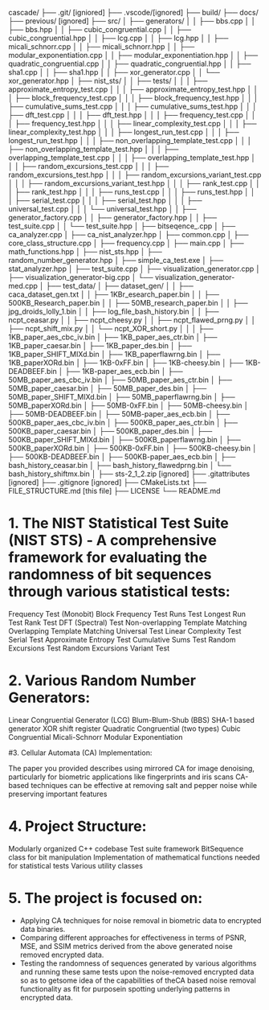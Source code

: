 cascade/
├── .git/ [igniored]
├── .vscode/[ignored]
├── build/
├── docs/
├── previous/ [ignored]
├── src/
│   ├── generators/
│   │   ├── bbs.cpp
│   │   ├── bbs.hpp
│   │   ├── cubic_congruential.cpp
│   │   ├── cubic_congruential.hpp
│   │   ├── lcg.cpp
│   │   ├── lcg.hpp
│   │   ├── micali_schnorr.cpp
│   │   ├── micali_schnorr.hpp
│   │   ├── modular_exponentiation.cpp
│   │   ├── modular_exponentiation.hpp
│   │   ├── quadratic_congruential.cpp
│   │   ├── quadratic_congruential.hpp
│   │   ├── sha1.cpp
│   │   ├── sha1.hpp
│   │   ├── xor_generator.cpp
│   │   └── xor_generator.hpp
│   ├── nist_sts/
│   │   ├── tests/
│   │   │   ├── approximate_entropy_test.cpp
│   │   │   ├── approximate_entropy_test.hpp
│   │   │   ├── block_frequency_test.cpp
│   │   │   ├── block_frequency_test.hpp
│   │   │   ├── cumulative_sums_test.cpp
│   │   │   ├── cumulative_sums_test.hpp
│   │   │   ├── dft_test.cpp
│   │   │   ├── dft_test.hpp
│   │   │   ├── frequency_test.cpp
│   │   │   ├── frequency_test.hpp
│   │   │   ├── linear_complexity_test.cpp
│   │   │   ├── linear_complexity_test.hpp
│   │   │   ├── longest_run_test.cpp
│   │   │   ├── longest_run_test.hpp
│   │   │   ├── non_overlapping_template_test.cpp
│   │   │   ├── non_overlapping_template_test.hpp
│   │   │   ├── overlapping_template_test.cpp
│   │   │   ├── overlapping_template_test.hpp
│   │   │   ├── random_excursions_test.cpp
│   │   │   ├── random_excursions_test.hpp
│   │   │   ├── random_excursions_variant_test.cpp
│   │   │   ├── random_excursions_variant_test.hpp
│   │   │   ├── rank_test.cpp
│   │   │   ├── rank_test.hpp
│   │   │   ├── runs_test.cpp
│   │   │   ├── runs_test.hpp
│   │   │   ├── serial_test.cpp
│   │   │   ├── serial_test.hpp
│   │   │   ├── universal_test.cpp
│   │   │   └── universal_test.hpp
│   │   ├── generator_factory.cpp
│   │   ├── generator_factory.hpp
│   │   ├── test_suite.cpp
│   │   └── test_suite.hpp
│   ├── bitseqence_.cpp
│   ├── ca_analyzer.cpp
│   ├── ca_nist_analyzer.hpp
│   ├── common.cpp
│   ├── core_class_structure.cpp
│   ├── frequency.cpp
│   ├── main.cpp
│   ├── math_functions.hpp
│   ├── nist_sts.hpp
│   ├── random_number_generator.hpp
│   ├── simple_ca_test.exe
│   ├── stat_analyzer.hpp
│   ├── test_suite.cpp
│   ├── visualization_generator.cpp
│   ├── visualization_generator-big.cpp
│   └── visualization_generator-med.cpp
│
├── test_data/
│   ├── dataset_gen/
│   │   ├── caca_dataset_gen.txt
│   │   ├── 1KBr_esearch_paper.bin
│   │   ├── 500KB_Research_paper.bin
│   │   ├── 50MB_research_paper.bin
│   │   ├── jpg_droids_lolly_1.bin
│   │   ├── log_file_bash_history.bin
│   │   ├── ncpt_ceasar.py
│   │   ├── ncpt_cheesy.py
│   │   ├── ncpt_flawed_prng.py
│   │   ├── ncpt_shift_mix.py
│   │   └── ncpt_XOR_short.py
│   │
│   ├── 1KB_paper_aes_cbc_iv.bin
│   ├── 1KB_paper_aes_ctr.bin
│   ├── 1KB_paper_caesar.bin
│   ├── 1KB_paper_des.bin
│   ├── 1KB_paper_SHIFT_MIXd.bin
│   ├── 1KB_paperflawrng.bin
│   ├── 1KB_paperXORd.bin
│   ├── 1KB-0xFF.bin
│   ├── 1KB-cheesy.bin
│   ├── 1KB-DEADBEEF.bin
│   ├── 1KB-paper_aes_ecb.bin
│   ├── 50MB_paper_aes_cbc_iv.bin
│   ├── 50MB_paper_aes_ctr.bin
│   ├── 50MB_paper_caesar.bin
│   ├── 50MB_paper_des.bin
│   ├── 50MB_paper_SHIFT_MIXd.bin
│   ├── 50MB_paperflawrng.bin
│   ├── 50MB_paperXORd.bin
│   ├── 50MB-0xFF.bin
│   ├── 50MB-cheesy.bin
│   ├── 50MB-DEADBEEF.bin
│   ├── 50MB-paper_aes_ecb.bin
│   ├── 500KB_paper_aes_cbc_iv.bin
│   ├── 500KB_paper_aes_ctr.bin
│   ├── 500KB_paper_caesar.bin
│   ├── 500KB_paper_des.bin
│   ├── 500KB_paper_SHIFT_MIXd.bin
│   ├── 500KB_paperflawrng.bin
│   ├── 500KB_paperXORd.bin
│   ├── 500KB-0xFF.bin
│   ├── 500KB-cheesy.bin
│   ├── 500KB-DEADBEEF.bin
│   ├── 500KB-paper_aes_ecb.bin
│   ├── bash_history_ceasar.bin
│   ├── bash_history_flawedprng.bin
│   └── bash_history_shiftmx.bin
│
├── sts-2_1_2.zip [ignored]
├── .gitattributes [ignored]
├── .gitignore [ignored]
├── CMakeLists.txt
├── FILE_STRUCTURE.md [this file]
├── LICENSE
└── README.md


# 1. The NIST Statistical Test Suite (NIST STS) - A comprehensive framework for evaluating the randomness of bit sequences through various statistical tests:

Frequency Test (Monobit)
Block Frequency Test
Runs Test
Longest Run Test
Rank Test
DFT (Spectral) Test
Non-overlapping Template Matching
Overlapping Template Matching
Universal Test
Linear Complexity Test
Serial Test
Approximate Entropy Test
Cumulative Sums Test
Random Excursions Test
Random Excursions Variant Test


# 2. Various Random Number Generators:

Linear Congruential Generator (LCG)
Blum-Blum-Shub (BBS)
SHA-1 based generator
XOR shift register
Quadratic Congruential (two types)
Cubic Congruential
Micali-Schnorr
Modular Exponentiation


#3. Cellular Automata (CA) Implementation:

The paper you provided describes using mirrored CA for image denoising, particularly for biometric applications like fingerprints and iris scans
CA-based techniques can be effective at removing salt and pepper noise while preserving important features


# 4. Project Structure:

Modularly organized C++ codebase
Test suite framework
BitSequence class for bit manipulation
Implementation of mathematical functions needed for statistical tests
Various utility classes


# 5. The project is focused on:

- Applying CA techniques for noise removal in biometric data to encrypted data binaries.
- Comparing different approaches for effectiveness in terms of PSNR, MSE, and SSIM metrics derived from the above generated noise removed encrypted data.
- Testing the randomness of sequences generated by various algorithms and running these same tests upon the noise-removed encrypted data so as to getsome idea of the capabilities of theCA based noise removal functionality as fit for purposein spotting underlying patterns in encrypted data.
